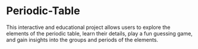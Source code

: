 # Periodic-Table
 This interactive and educational project allows users to explore the elements of the periodic table, learn their details, play a fun guessing game, and gain insights into the groups and periods of the elements.

